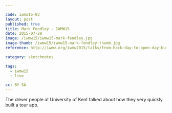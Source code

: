 ```yaml
---

code: iwmw15-03
layout: post
published: true
title: Mark Fendley - IWMW15
date: 2015-07-28
image: /iwmw15/iwmw15-mark-fendley.jpg
image-thumb: /iwmw15/iwmw15-mark-fendley-thumb.jpg
reference: http://iwmw.org/iwmw2015/talks/from-hack-day-to-open-day-building-a-tour/

category: sketchnotes

tags:
  - iwmw15
  - live

cc: BY-SA
---
```


The clever people at University of Kent talked about how they very quickly built a tour app.
